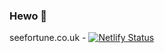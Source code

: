 ### Hewo 👋

seefortune.co.uk - [![Netlify Status](https://api.netlify.com/api/v1/badges/e85fd99e-6b68-42ce-aebd-ecdb6b00fd8b/deploy-status)](https://app.netlify.com/sites/seefortune/deploys)
